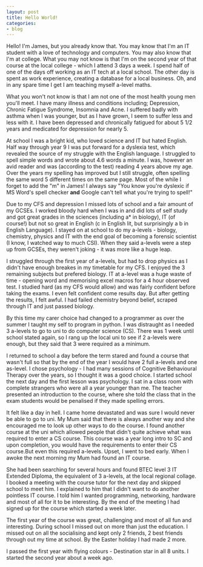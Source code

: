 ```yaml
---
layout: post
title: Hello World!
categories:
- blog
---
```


Hello! I'm James, but you already know that. You may know that I'm an IT student with a love of technology and computers. You may also know that I'm at college. What you may not know is that I'm on the second year of that course at the local college - which I attend 3 days a week. I spend half of one of the days off working as an IT tech at a local school. The other day is spent as work experience, creating a database for a local business. Oh, and in any spare time I get I am teaching myself a-level maths.

What you won't not know is that I am not one of the most health young men you'll meet. I have many illness and conditions including; Depression, Chronic Fatigue Syndrome, Insomnia and Acne. I suffered badly with asthma when I was younger, but as I have grown, I seem to suffer less and less with it. I have been depressed and chronically fatigued for about 5 1/2 years and medicated for depression for nearly 5.

At school I was a bright kid, who loved science and IT but hated English. Half way through year 9 I was put forward for a dyslexia test, which revealed the source of my struggle with the English language. I struggled to spell simple words and wrote about 4.6 words a minute. I was, however an avid reader and was (according to the test) reading 4 years above my age. Over the years my spelling has improved but I still struggle, often spelling the same word 5 different times on the same page. Most of the while I forget to add the "m" in James! I always say "You know you're dyslexic if MS Word's spell checker <b>and</b> Google can't tell what you're trying to spell!"

Due to my CFS and depression I missed lots of school and a fair amount of my GCSEs. I worked bloody hard when I was in and did lots of self study and got great grades in the sciences (including a* in biology), IT (of course!) but not so great in English (c in English lit, but surprisingly a b in English Language). I stayed on at school to do my a-levels - biology, chemistry, physics and IT with the end goal of becoming a forensic scientist (I know, I watched way to much CSI). When they said a-levels were a step up from GCSEs, they weren't joking - it was more like a huge leap.

I struggled through the first year of a-levels, but had to drop physics as I didn't have enough breakes in my timetable for my CFS. I enjoyed the 3 remaining subjects but prefered biology. IT at a-level was a huge waste of time - opening word and memorising excel macros for a 4 hour observed test. I studied hard (as my CFS would allow) and was fairly confident before taking the exams. I even felt confident come results day. But after getting the results, I felt awful. I had failed chemistry beyond belief, scraped through IT and just passed biology. 


By this time my carer choice had changed to a programmer as over the summer I taught my self to program in python. I was distraught as I needed 3 a-levels to go to uni to do computer science (CS). There was 1 week until school stated again, so I rang up the local uni to see if 2 a-levels were enough, but they said that 3 were required as a minimum. 

I returned to school a day before the term stared and found a course that wasn't full so that by the end of the year I would have 2 full a-levels and one as-level. I chose psychology - I had many sessions of Cognitive Behavioural Therapy over the years, so I thought it was a good choice. I started school the next day and the first lesson was psychology. I sat in a class room with complete strangers who were all a year younger than me. The teacher presented an introduction to the course, where she told the class that in the exam students would be penalised if they made spelling errors.

It felt like a day in hell. I came home devastated and was sure I would never be able to go to uni. My Mum said that there is always another way and she encouraged me to look up other ways to do the course. I found another course at the uni which allowed people that didn't quite achieve what was required to enter a CS course. This course was a year long intro to SC and upon completion, you would have the requirements to enter their CS course.But even this required a-levels. Upset, I went to bed early. When I awoke the next morning my Mum had found an IT course.

She had been searching for several hours and found BTEC level 3 IT Extended Diploma, the equivalent of 3 a-levels, at the local regional collage. I booked a meeting with the course tutor for the next day and skipped school to meet him. I explained to him that I didn't want to do another pointless IT course. I told him I wanted programming, networking, hardware and most of all for it to be interesting. By the end of the meeting I had signed up for the course which started a week later.

The first year of the course was great, challenging and most of all fun and interesting. During school I missed out on more than just the education. I missed out on all the socialising and kept only 2 friends, 2 best friends through out my time at school. By the Easter holiday I had made 2 more.

I passed the first year with flying colours - Destination star in all 8 units. I started the second year about a week ago.